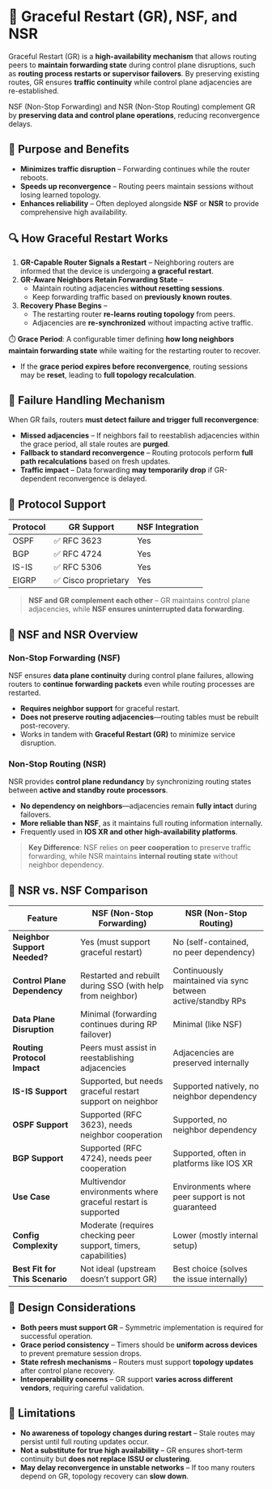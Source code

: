 # 🔄 Graceful Restart (GR), NSF, and NSR

Graceful Restart (GR) is a **high-availability mechanism** that allows routing peers to **maintain forwarding state** during control plane disruptions, such as **routing process restarts or supervisor failovers**. By preserving existing routes, GR ensures **traffic continuity** while control plane adjacencies are re-established.

NSF (Non-Stop Forwarding) and NSR (Non-Stop Routing) complement GR by **preserving data and control plane operations**, reducing reconvergence delays.


## 🎯 Purpose and Benefits

- **Minimizes traffic disruption** – Forwarding continues while the router reboots.  
- **Speeds up reconvergence** – Routing peers maintain sessions without losing learned topology.  
- **Enhances reliability** – Often deployed alongside **NSF** or **NSR** to provide comprehensive high availability.  


## 🔍 How Graceful Restart Works

1. **GR-Capable Router Signals a Restart** – Neighboring routers are informed that the device is undergoing **a graceful restart**.  
2. **GR-Aware Neighbors Retain Forwarding State** –  
   - Maintain routing adjacencies **without resetting sessions**.  
   - Keep forwarding traffic based on **previously known routes**.  
3. **Recovery Phase Begins** –  
   - The restarting router **re-learns routing topology** from peers.  
   - Adjacencies are **re-synchronized** without impacting active traffic.  

⏱️ **Grace Period**: A configurable timer defining **how long neighbors maintain forwarding state** while waiting for the restarting router to recover.  
- If the **grace period expires before reconvergence**, routing sessions may be **reset**, leading to **full topology recalculation**.


## 🚨 Failure Handling Mechanism

When GR fails, routers **must detect failure and trigger full reconvergence**:
- **Missed adjacencies** – If neighbors fail to reestablish adjacencies within the grace period, all stale routes are **purged**.  
- **Fallback to standard reconvergence** – Routing protocols perform **full path recalculations** based on fresh updates.  
- **Traffic impact** – Data forwarding **may temporarily drop** if GR-dependent reconvergence is delayed.  


## 🤝 Protocol Support

| Protocol | GR Support          | NSF Integration |
| -------- | ------------------- | --------------- |
| OSPF     | ✅ RFC 3623          | Yes             |
| BGP      | ✅ RFC 4724          | Yes             |
| IS-IS    | ✅ RFC 5306          | Yes             |
| EIGRP    | ✅ Cisco proprietary | Yes             |

> **NSF and GR complement each other** – GR maintains control plane adjacencies, while **NSF ensures uninterrupted data forwarding**.


## 🔄 NSF and NSR Overview

### **Non-Stop Forwarding (NSF)**
NSF ensures **data plane continuity** during control plane failures, allowing routers to **continue forwarding packets** even while routing processes are restarted.  
- **Requires neighbor support** for graceful restart.  
- **Does not preserve routing adjacencies**—routing tables must be rebuilt post-recovery.  
- Works in tandem with **Graceful Restart (GR)** to minimize service disruption.

### **Non-Stop Routing (NSR)**
NSR provides **control plane redundancy** by synchronizing routing states between **active and standby route processors**.  
- **No dependency on neighbors**—adjacencies remain **fully intact** during failovers.  
- **More reliable than NSF**, as it maintains full routing information internally.  
- Frequently used in **IOS XR and other high-availability platforms**.

> **Key Difference**: NSF relies on **peer cooperation** to preserve traffic forwarding, while NSR maintains **internal routing state** without neighbor dependency.


## 🔄 NSR vs. NSF Comparison

| Feature                         | **NSF (Non-Stop Forwarding)**                                 | **NSR (Non-Stop Routing)**                                      |
|----------------------------------|------------------------------------------------------------------|------------------------------------------------------------------|
| **Neighbor Support Needed?**     | Yes (must support graceful restart)                             | No (self-contained, no peer dependency)                          |
| **Control Plane Dependency**     | Restarted and rebuilt during SSO (with help from neighbor)     | Continuously maintained via sync between active/standby RPs      |
| **Data Plane Disruption**        | Minimal (forwarding continues during RP failover)              | Minimal (like NSF)                                               |
| **Routing Protocol Impact**      | Peers must assist in reestablishing adjacencies                | Adjacencies are preserved internally                             |
| **IS-IS Support**                | Supported, but needs graceful restart support on neighbor      | Supported natively, no neighbor dependency                       |
| **OSPF Support**                 | Supported (RFC 3623), needs neighbor cooperation               | Supported, no neighbor dependency                                |
| **BGP Support**                  | Supported (RFC 4724), needs peer cooperation                   | Supported, often in platforms like IOS XR                        |
| **Use Case**                     | Multivendor environments where graceful restart is supported   | Environments where peer support is not guaranteed                |
| **Config Complexity**            | Moderate (requires checking peer support, timers, capabilities)| Lower (mostly internal setup)                                    |
| **Best Fit for This Scenario**   | Not ideal (upstream doesn’t support GR)                        | Best choice (solves the issue internally)                        |


## 🧠 Design Considerations

- **Both peers must support GR** – Symmetric implementation is required for successful operation.  
- **Grace period consistency** – Timers should be **uniform across devices** to prevent premature session drops.  
- **State refresh mechanisms** – Routers must support **topology updates** after control plane recovery.  
- **Interoperability concerns** – GR support **varies across different vendors**, requiring careful validation.  


## 🚫 Limitations

- **No awareness of topology changes during restart** – Stale routes may persist until full routing updates occur.  
- **Not a substitute for true high availability** – GR ensures short-term continuity but **does not replace ISSU or clustering**.  
- **May delay reconvergence in unstable networks** – If too many routers depend on GR, topology recovery can **slow down**.  

